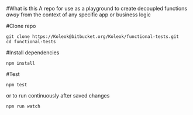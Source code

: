 #What is this
A repo for use as a playground to create decoupled functions _away_ from the context of any specific app or business logic

#Clone repo

```
git clone https://Koleok@bitbucket.org/Koleok/functional-tests.git
cd functional-tests
```

#Install dependencies

```
npm install
```

#Test

```
npm test
```

or to run continuously after saved changes

```
npm run watch
```
